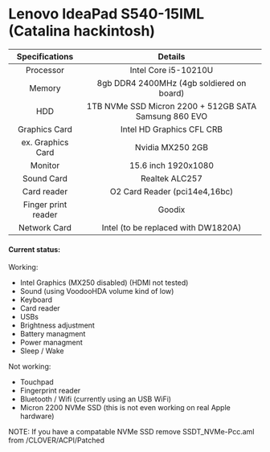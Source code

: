 # Lenovo IdeaPad S540-15IML (Catalina hackintosh)

| Specifications | Details |
|:-: |:-: |
| Processor | Intel Core i5-10210U  |
| Memory | 8gb DDR4 2400MHz (4gb soldiered on board) |
| HDD | 1TB NVMe SSD Micron 2200 + 512GB SATA Samsung 860 EVO |
| Graphics Card | Intel HD Graphics CFL CRB |
| ex. Graphics Card |  Nvidia MX250 2GB |
| Monitor | 15.6 inch 1920x1080 |
| Sound Card | Realtek ALC257 |
| Card reader | O2 Card Reader (pci14e4,16bc) |
| Finger print reader | Goodix |
| Network Card | Intel (to be replaced with DW1820A) |

#### Current status:
Working:
- Intel Graphics (MX250 disabled) (HDMI not tested)
- Sound (using VoodooHDA volume kind of low)
- Keyboard
- Card reader
- USBs
- Brightness adjustment
- Battery managment
- Power managment
- Sleep / Wake

Not working:
- Touchpad
- Fingerprint reader
- Bluetooth / Wifi (currently using an USB WiFi)
- Micron 2200 NVMe SSD (this is not even working on real Apple hardware)

NOTE: If you have a compatable NVMe SSD remove SSDT_NVMe-Pcc.aml from /CLOVER/ACPI/Patched
